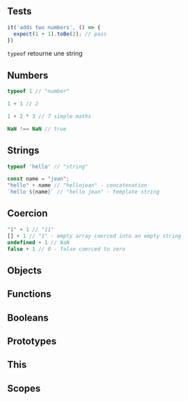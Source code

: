 ## Tests

```js
it('adds two numbers', () => {
  expect(1 + 1).toBe(2); // pass
})
```

`typeof` retourne une string

## Numbers 

```js
typeof 1 // "number"

1 + 1 // 2

1 + 2 * 3 // 7 simple maths

NaN !== NaN // true
```

## Strings

```js
typeof 'hello' // "string"

const name = "jean";
"hello" + name // "hellojean" - concatenation
`hello ${name}` // "hello jean" - template string
```

## Coercion

```js
"1" + 1 // "11"
[] + 1 // "1" - empty array coerced into an empty string
undefined + 1 // NaN
false + 1 // 0 - false coerced to zero
```

## Objects

## Functions

## Booleans

## Prototypes

## This

## Scopes
